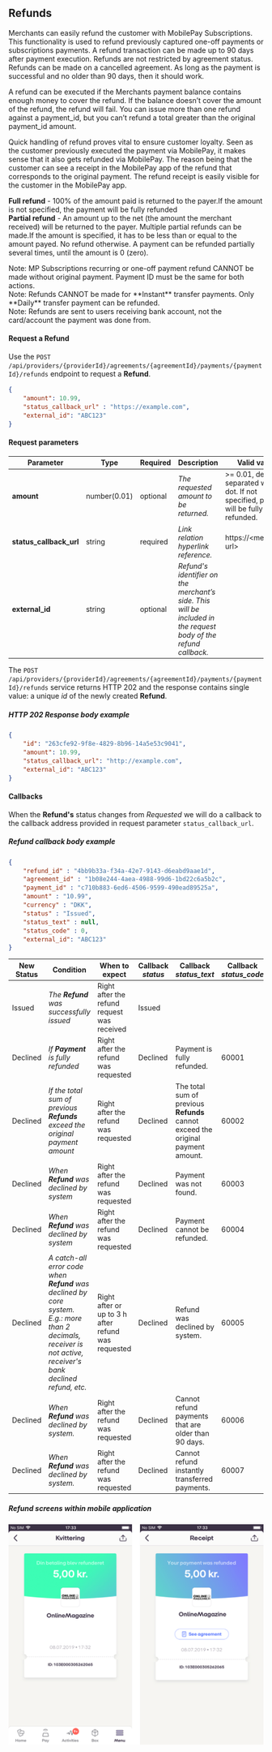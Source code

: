 ## <a name="refunds"></a>Refunds
Merchants can easily refund the customer with MobilePay Subscriptions. This functionality is used to refund previously captured one-off payments or subscriptions payments. A refund transaction can be made up to 90 days after payment execution. Refunds are not restricted by agreement status. Refunds can be made on a cancelled agreement. As long as the payment is successful and no older than 90 days, then it should work. 

A refund can be executed if the Merchants payment balance contains enough money to cover the refund. If the balance doesn’t cover the amount of the refund, the refund will fail. You can issue more than one refund against a payment_id, but you can’t refund a total greater than the original payment_id amount.

Quick handling of refund proves vital to ensure customer loyalty. Seen as the customer previously executed the payment via MobilePay, it makes sense that it also gets refunded via MobilePay.  The reason being that the customer can see a receipt in the MobilePay app of the refund that corresponds to the original payment. The refund receipt is easily visible for the customer in the MobilePay app.   


**Full refund** - 100% of the amount paid is returned to the payer.If the amount is not specified, the payment will be fully refunded
<br />
**Partial refund** - An amount up to the net (the amount the merchant received) will be returned to the payer. Multiple partial refunds can be made.If the amount is specified, it has to be less than or equal to the amount payed. No refund otherwise. A payment can be refunded partially several times, until the amount is 0 (zero).

<div class="note">
Note: MP Subscriptions recurring or one-off payment refund CANNOT be made without original payment. Payment ID must be the same for both actions.
</div>

<div class="note">
Note: Refunds CANNOT be made for **Instant** transfer payments. Only **Daily** transfer payment can be refunded.
</div>

<div class="note">
Note: Refunds are sent to users receiving bank account, not the card/account the payment was done from.
</div>

#### <a name="requests"></a>Request a Refund
Use the `POST /api/providers/{providerId}/agreements/{agreementId}/payments/{paymentId}/refunds` endpoint to request a **Refund**.

```json
{
    "amount": 10.99,
    "status_callback_url" : "https://example.com",
    "external_id": "ABC123"
}
```

#### <a name="refunds_request-parameters"></a>Request parameters

|Parameter             |Type        |Required  |Description                                                      |Valid values|
|----------------------|------------|----------|-----------------------------------------------------------------|------------|
|**amount**            |number(0.01)| optional |*The requested amount to be returned.*|>= 0.01, decimals separated with a dot. If not specified, payment will be fully refunded.|
|**status_callback_url**  |string| required |*Link relation hyperlink reference.*|https://&lt;merchant's url&gt;|
|**external_id**  |string| optional |*Refund's identifier on the merchant’s side. This will be included in the request body of the refund callback.*||

<a name="refunds_response"></a>
The `POST /api/providers/{providerId}/agreements/{agreementId}/payments/{paymentId}/refunds` service returns HTTP 202 and the response contains single value: a unique *id* of the newly created **Refund**.

##### <a name="refunds_response-example"></a>HTTP 202 Response body example
```json
{
    "id": "263cfe92-9f8e-4829-8b96-14a5e53c9041",
    "amount": 10.99,
    "status_callback_url": "http://example.com",
    "external_id": "ABC123"
}
```

#### <a name="refunds_callback"></a>Callbacks

When the **Refund's** status changes from *Requested* we will do a callback to the callback address provided in request parameter `status_callback_url`.

##### <a name="refunds_callback-example"></a>Refund callback body example
```json
{
    "refund_id" : "4bb9b33a-f34a-42e7-9143-d6eabd9aae1d",
    "agreement_id" : "1b08e244-4aea-4988-99d6-1bd22c6a5b2c",
    "payment_id" : "c710b883-6ed6-4506-9599-490ead89525a",
    "amount" : "10.99",
    "currency" : "DKK",
    "status" : "Issued",
    "status_text" : null,
    "status_code" : 0,
    "external_id": "ABC123"
}
```

<a name="refunds_status"></a>

|New Status|Condition|When to expect|Callback *status*  | Callback *status_text* | Callback *status_code* |
|----------|---------|--------------|-------------------|------------------------|------------------------|
|Issued    |_The **Refund** was successfully issued_| Right after the refund request was received |Issued  | |  |
|Declined  |_If **Payment** is fully refunded_           | Right after the refund was requested |Declined    |Payment is fully refunded. | 60001 |
|Declined  |_If the total sum of previous **Refunds** exceed the original payment amount_           | Right after the refund was requested |Declined  |The total sum of previous **Refunds** cannot exceed the original payment amount.| 60002 |
|Declined  |_When **Refund** was declined by system_          | Right after the refund was requested |Declined  |Payment was not found.| 60003 |
|Declined  |_When **Refund** was declined by system_           | Right after the refund was requested |Declined  |Payment cannot be refunded.| 60004 |
|Declined  |_A catch-all error code when **Refund** was declined by core system. E.g.: more than 2 decimals, receiver is not active, receiver's bank declined refund, etc._           | Right after or up to 3 h after refund was requested |Declined  |Refund was declined by system.| 60005 |
|Declined  |_When **Refund** was declined by system._           | Right after the refund was requested |Declined  |Cannot refund payments that are older than 90 days.| 60006 |
|Declined  |_When **Refund** was declined by system._           | Right after the refund was requested |Declined  |Cannot refund instantly transferred payments.| 60007 |

##### <a name="refunds_screens"></a> Refund screens within mobile application

![](assets/images/newRefund.png)

